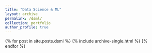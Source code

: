 ```yaml
---
title: "Data Science & ML"
layout: archive
permalink: /dsml/
collection: portfolio
author_profile: true
---
```


{% for post in site.posts.dsml %}
  {% include archive-single.html %}
{% endfor %}
